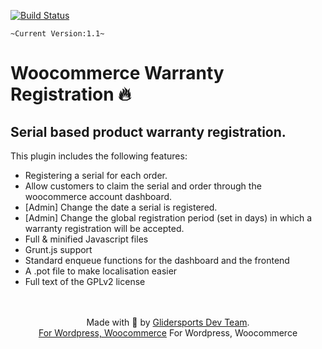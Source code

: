 [![Build Status](https://www.travis-ci.org/wpugph/WordPress-Plugin-Template.svg?branch=master)](https://www.travis-ci.org/wpugph/WordPress-Plugin-Template)

`~Current Version:1.1~`

Woocommerce Warranty Registration 🔥
=========================

## Serial based product warranty registration.

This plugin includes the following features:

+ Registering a serial for each order.
+ Allow customers to claim the serial and order through the woocommerce account dashboard.
+ [Admin] Change the date a serial is registered.
+ [Admin] Change the global registration period (set in days) in which a warranty registration will be accepted.
+ Full & minified Javascript files
+ Grunt.js support
+ Standard enqueue functions for the dashboard and the frontend
+ A .pot file to make localisation easier
+ Full text of the GPLv2 license

<p align="center">
    <br/><br/>
    Made with 💜 by <a href="https://glidersports.com/">Glidersports Dev Team</a>.<br/>
    <a href="#">For Wordpress, Woocommerce</a>
    For Wordpress, Woocommerce
</p>
